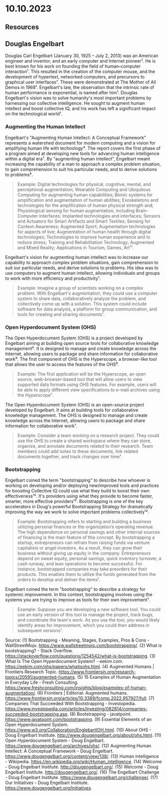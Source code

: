 # 10.10.2023

## Resources


## Douglas Engelbart

Douglas Carl Engelbart (January 30, 1925 – July 2, 2013) was an American engineer and inventor, and an early computer and Internet pioneer¹. He is best known for his work on founding the field of human–computer interaction¹. This resulted in the creation of the computer mouse, and the development of hypertext, networked computers, and precursors to graphical user interfaces¹. These were demonstrated at The Mother of All Demos in 1968¹. Engelbart's law, the observation that the intrinsic rate of human performance is exponential, is named after him¹.
Douglas Engelbart's vision was to solve humanity's most important problems by harnessing our collective intelligence. He sought to augment human intellect and boost collective IQ, and his work has left a significant impact on the technological world¹.

### Augmenting the Human Intellect

Engelbart's "Augmenting Human Intellect: A Conceptual Framework" represents a watershed document for modern computing and a vision for amplifying human life with technology⁴. The report covers the first phase of a program aimed at developing new tools for advancing human intelligence within a digital era⁷. By "augmenting human intellect", Engelbart meant increasing the capability of a man to approach a complex problem situation, to gain comprehension to suit his particular needs, and to derive solutions to problems⁴.

> Example: Digital technologies for physical, cognitive, mental, and perceptional augmentation; Wearable Computing and Ubiquitous Computing for augmenting human capabilities; Bionic systems for amplification and augmentation of human abilities; Exoskeletons and technologies for the amplification of human physical strength and; Physiological sensing for human augmentation, including Brain-Computer Interfaces; Implanted technologies and interfaces; Sensors and Actuators for Smart Artifacts and Smart Textiles; Sensing for Context-Awareness; Augmented Sport; Augmentation technologies for aspects of live; Augmentation of human health through digital technologies; Technologies to improve human experience and to reduce stress; Training and Rehabilitation Technology; Augmented and Mixed Reality; Applications in Tourism, Games, Art¹¹.

Engelbart's vision for augmenting human intellect was to increase our capability to approach complex problem situations, gain comprehension to suit our particular needs, and derive solutions to problems. His idea was to use computers to augment human intellect, allowing individuals and groups to work with more efficiency and productivity¹.

> Example: Imagine a group of scientists working on a complex problem. With Engelbart's augmentation, they could use a computer system to share data, collaboratively analyze the problem, and collectively come up with a solution. This system could include software for data analysis, a platform for group communication, and tools for creating and sharing documents¹.

### Open Hyperdocument System (OHS)

The Open Hyperdocument System (OHS) is a project developed by Engelbart aiming at building open source tools for collaborative knowledge management⁹. It is designed to manage and create knowledge across the Internet, allowing users to package and share information for collaborative work⁹. The first component of OHS is the Hyperscope, a browser-like tool that allows the user to access the features of the OHS⁹.

> Example: The first application will be the Hyperscope, an open source, web-browser-based tool that will allow users to view supported data formats using OHS features. For example, users will be able to apply different view specifications to e-mail archives using the Hyperscope⁷.

The Open Hyperdocument System (OHS) is an open-source project developed by Engelbart. It aims at building tools for collaborative knowledge management. The OHS is designed to manage and create knowledge across the Internet, allowing users to package and share information for collaborative work¹.

> Example: Consider a team working on a research project. They could use the OHS to create a shared workspace where they can store, organize, and annotate documents related to their research. Team members could add notes to these documents, link related documents together, and track changes over time¹.

### Bootstrapping

Engelbart coined the term "bootstrapping" to describe how whoever is working on developing and/or deploying new/improved tools and practices for boosting Collective IQ could use what they build to boost their own effectiveness¹². It's providers using what they provide to become faster, smarter, more effective providers¹². Bootstrapping is one of the key accelerators in Doug's powerful Bootstrapping Strategy for dramatically improving the way we work to solve important problems collectively¹².

> Example: Bootstrapping refers to starting and building a business utilizing personal finances or the organization’s operating revenue. The high dependence on personal savings and other internal sources of financing is the main feature of this concept. By bootstrapping a startup, entrepreneurs can refrain from raising funds via venture capitalists or angel investors. As a result, they can grow their business without giving up equity in the company. Entrepreneurs depend on sweat equity, personal savings, quick inventory turnover, a cash runway, and lean operations to become successful. For instance, bootstrapped companies may take preorders for their products. This enables them to utilize the funds generated from the orders to develop and deliver the items¹.

Engelbart coined the term "bootstrapping" to describe a strategy for systemic improvement. In this context, bootstrapping involves using the systems you are trying to improve as tools for their own improvement¹.

> Example: Suppose you are developing a new software tool. You could use an early version of this tool to manage the project, track bugs, and coordinate the team's work. As you use the tool, you would likely identify areas for improvement, which you could then address in subsequent versions¹.

Source:
(1) Bootstrapping - Meaning, Stages, Examples, Pros & Cons - WallStreetMojo. https://www.wallstreetmojo.com/bootstrapping/.
(2) What is bootstrapping? - Stack Overflow. https://stackoverflow.com/questions/1254542/what-is-bootstrapping.
(3) What Is The Open Hyperdocument System? - eekim.com. https://eekim.com/ohs/papers/whatisohs.html.
(4) Augmented Humans | Frontiers Research Topic. https://www.frontiersin.org/research-topics/20591/augmented-humans.
(5) 15 Examples of Human Augmentation in Everyday Life - Fresh Consulting. https://www.freshconsulting.com/insights/blog/examples-of-human-augmentation/.
(6) Frontiers | Editorial: Augmented humans. https://www.frontiersin.org/articles/10.3389/fcomp.2022.957927/full.
(7) Companies That Succeeded With Bootstrapping - Investopedia. https://www.investopedia.com/articles/investing/082814/companies-succeeded-bootstrapping.asp.
(8) Bootstrapping - javatpoint. https://www.javatpoint.com/bootstrapping.
(9) Essential Elements of an Open Hyperdocument System. https://www.w3.org/Collaboration/EnglebartIOH.html.
(10) About OHS - Doug Engelbart Institute. http://www.dougengelbart.org/about/ohs.html.
(11) Open Hyperdocument System - Doug Engelbart. https://www.dougengelbart.org/archives/ohs/.
(12) Augmenting Human Intellect: A Conceptual Framework - Doug Engelbart. https://www.dougengelbart.org/content/view/138/.
(13) Human intelligence - Wikipedia. https://en.wikipedia.org/wiki/Human_intelligence.
(14) Welcome - Doug Engelbart Institute. http://dougengelbart.org/.
(15) Welcome - Doug Engelbart Institute. http://dougengelbart.org/.
(16) The Engelbart Challenge - Doug Engelbart Institute. https://www.dougengelbart.org/challenge/.
(17) Our Initiatives - Doug Engelbart Institute. https://www.dougengelbart.org/Initiatives.

